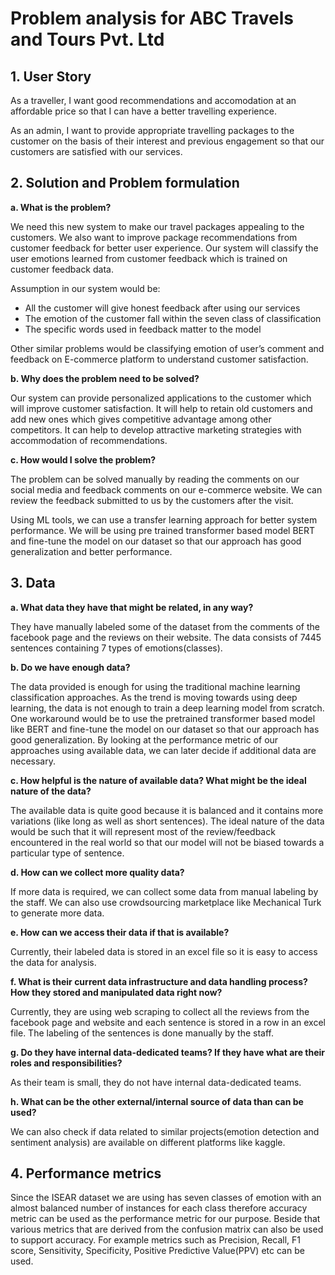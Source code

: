 # Problem analysis for ABC Travels and Tours Pvt. Ltd

## 1. User Story

As a traveller, I want good recommendations and accomodation at an affordable price so that I can have a better travelling experience.

As an admin, I want to provide appropriate travelling packages to the customer on the basis of their interest and previous engagement so that our customers are satisfied with our services.


## 2. Solution and Problem formulation

   **a. What is the problem?**

We need this new system to make our travel packages appealing to the customers. We also want to improve package recommendations from customer feedback for better user experience. Our system will classify the user emotions learned from customer feedback which is trained on customer feedback data. 

Assumption in our system would be:

- All the customer will give honest feedback after using our services 
- The emotion of the customer fall within the seven class of classification
- The specific words used in feedback matter to the model

Other similar problems would be classifying emotion of user’s comment and feedback on 
	E-commerce platform to understand customer satisfaction.

**b. Why does the problem need to be solved?**

Our system can provide personalized applications to the customer which will improve customer satisfaction. It will help to retain old customers and add new ones which gives competitive advantage among other competitors. It can help to develop attractive marketing strategies with accommodation of recommendations.

**c. How would I solve the problem?**

The problem can be solved manually by reading the comments on our social media and feedback comments on our e-commerce website. We can review the feedback submitted to us by the customers after the visit.

Using ML tools, we can use a transfer learning approach for better system performance. We will be using pre trained transformer based model BERT and fine-tune the model on our dataset so that our approach has good generalization and better performance.


## 3. Data

   **a. What data they have that might be related, in any way?**

   They have manually labeled some of the dataset from the comments of the facebook page and the reviews on their website. The data consists of 7445 sentences containing 7 types of emotions(classes).
    

	
**b. Do we have enough data?**

The data provided is enough for using the traditional machine learning classification approaches. As the trend is moving towards using deep learning, the data is not enough to train a deep learning model from scratch. One workaround would be to use the pretrained transformer based model like BERT and fine-tune the model on our dataset so that our approach has good generalization. By looking at the performance metric of our approaches using available data, we can later decide if additional data are necessary. 

 **c. How helpful is the nature of available data? What might be the ideal nature of the data?**

The available data is quite good because it is balanced and it contains more variations (like long as well as short sentences). The ideal nature of the data would be such that it will represent most of the review/feedback encountered in the real world so that our model will not be biased towards a particular type of sentence.

**d. How can we collect more quality data?**

If more data is required, we can collect some data from manual labeling by the staff. We can also use crowdsourcing marketplace like Mechanical Turk to generate more data. 

**e. How can we access their data if that is available?**

Currently, their labeled data is stored in an excel file so it is easy to access the data for analysis. 

**f. What is their current data infrastructure and data handling process? How they stored and manipulated data right now?**

Currently, they are using web scraping to collect all the reviews from the facebook page and website and each sentence is stored in a row in an excel file. The labeling of the sentences is done manually by the staff.

**g. Do they have internal data-dedicated teams? If they have what are their roles and responsibilities?**

As their team is small, they do not have internal data-dedicated teams.

**h. What can be the other external/internal source of data than can be used?**

We can also check if data related to similar projects(emotion detection and sentiment analysis) are available on different platforms like kaggle.

## 4. Performance metrics

Since the ISEAR dataset we are using has seven classes of emotion with an almost balanced number of instances for each class therefore accuracy metric can be used as the performance metric for our purpose. Beside that various metrics that are derived from the confusion matrix can also be used to support accuracy. For example metrics  such as Precision, Recall, F1 score, Sensitivity, Specificity, Positive Predictive Value(PPV) etc can be used.